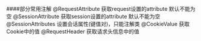 ####部分常用注解
    @RequestAttribute     获取request设置的attribute     默认不能为空
    @SessionAttribute     获取session设置的attribute     默认不能为空
    @SessionAttributes    设置会话属性(键值对)，只能注解类
    @CookieValue          获取Cookie中的值
    @RequestHeader        获取请求头信息中的值